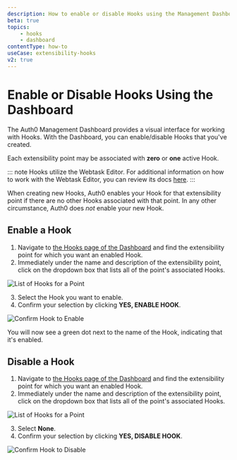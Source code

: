 ```yaml
---
description: How to enable or disable Hooks using the Management Dashboard
beta: true
topics:
    - hooks
    - dashboard
contentType: how-to
useCase: extensibility-hooks
v2: true
---
```

# Enable or Disable Hooks Using the Dashboard

The Auth0 Management Dashboard provides a visual interface for working with Hooks. With the Dashboard, you can enable/disable Hooks that you've created.

Each extensibility point may be associated with **zero** or **one** active Hook.

::: note
Hooks utilize the Webtask Editor. For additional information on how to work with the Webtask Editor, you can review its docs [here](https://webtask.io/docs/editor/).
:::

When creating new Hooks, Auth0 enables your Hook for that extensibility point if there are no other Hooks associated with that point. In any other circumstance, Auth0 does *not* enable your new Hook.

## Enable a Hook

1. Navigate to [the Hooks page of the Dashboard](${manage_url}/#/hooks) and find the extensibility point for which you want an enabled Hook.
2. Immediately under the name and description of the extensibility point, click on the dropdown box that lists all of the point's associated Hooks.

  ![List of Hooks for a Point](/media/articles/hooks/select-hook-to-enable.png)

3. Select the Hook you want to enable.
4. Confirm your selection by clicking **YES, ENABLE HOOK**.

  ![Confirm Hook to Enable](/media/articles/hooks/confirm-enable-hook.png)

You will now see a green dot next to the name of the Hook, indicating that it's enabled.

## Disable a Hook

1. Navigate to [the Hooks page of the Dashboard](${manage_url}/#/hooks) and find the extensibility point for which you want an enabled Hook.
2. Immediately under the name and description of the extensibility point, click on the dropdown box that lists all of the point's associated Hooks.

  ![List of Hooks for a Point](/media/articles/hooks/select-hook-to-enable.png)

3. Select **None**.
4. Confirm your selection by clicking **YES, DISABLE HOOK**.

  ![Confirm Hook to Disable](/media/articles/hooks/disable-hook.png)
